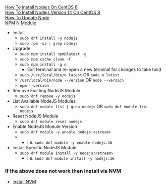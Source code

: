 [How To Install Nodejs On CentOS 8](https://www.digitalocean.com/community/tutorials/how-to-install-node-js-on-centos-8)<br />
[How To Install Nodejs Version 14 On CentOS 8](https://otodiginet.com/software/how-to-install-node-js-version-14-on-centos-8/)<br />
[How To Update Node](https://hosting.review/tutorial/how-to-update-node/)<br />
[NPM N Module](https://www.npmjs.com/package/n)

* Install
  * `sudo dnf install -y nodejs`
  * `sudo rpm -qa | grep nodejs`
* Upgrade
  * `sudo npm install npm@latest -g`
  * `sudo npm cache clean -f`
  * `sudo npm install -g n`
     * Exit terminal and re-open a new terminal for changes to take hold
  * `sudo /usr/local/bin/n latest` OR `sudo n latest`
  * `/usr/local/bin/node --version` OR `node --version`
  * `npm --version`
* Remove Existing NodeJS Module
  * `sudo dnf remove -y nodejs`
* List Available NodeJS Modules
  * `sudo dnf module list | grep nodejs` OR `sudo dnf module list nodejs`
* Reset NodeJS Module
  * `sudo dnf module reset nodejs`
* Enable NodeJS Module Version
  * `sudo dnf module -y enable nodejs:<stream>`
  * * i.e. `sudo dnf module -y enable nodejs:16`
* Install Specific NodeJS Module
  * `sudo dnf module install -y nodejs:<stream>`
    * i.e. `sudo dnf module install -y nodejs:16`
### If the above does not work then install via NVM
  * [Install NVM](https://github.com/Cuates/centosinstall/tree/master/additionalpackage/node)
